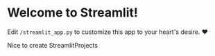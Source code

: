 # Welcome to Streamlit!

Edit `/streamlit_app.py` to customize this app to your heart's desire. :heart:

Nice to create StreamlitProjects
